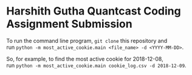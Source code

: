 # Harshith Gutha Quantcast Coding Assignment Submission

To run the command line program, `git clone` this repository and <br> run `python -m most_active_cookie.main <file_name> -d <YYYY-MM-DD>`. 

So, for example, to find the most active cookie for 2018-12-08, <br>run `python -m most_active_cookie.main cookie_log.csv -d 2018-12-09`. 
